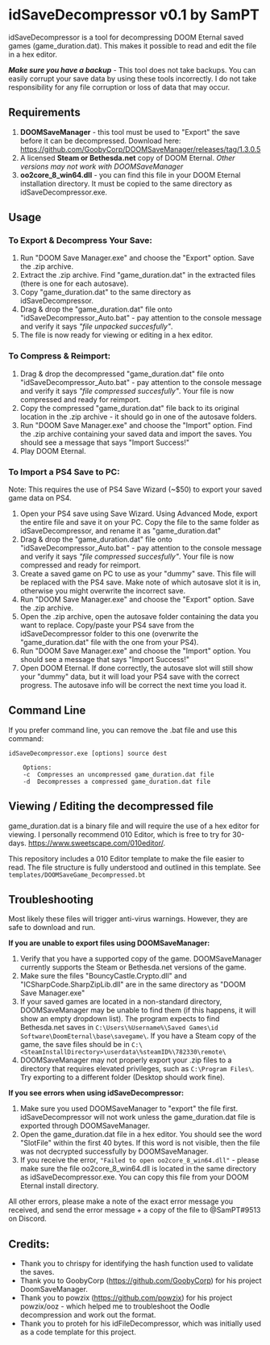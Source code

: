 # idSaveDecompressor v0.1 by SamPT

idSaveDecompressor is a tool for decompressing DOOM Eternal saved games (game_duration.dat). This makes it possible to read and edit the file in a hex editor. 

__*Make sure you have a backup*__ - This tool does not take backups. You can easily corrupt your save data by using these tools incorrectly. I do not take responsibility for any file corruption or loss of data that may occur.

## Requirements

1. **DOOMSaveManager** - this tool must be used to "Export" the save before it can be decompressed. Download here: https://github.com/GoobyCorp/DOOMSaveManager/releases/tag/1.3.0.5
2. A licensed **Steam or Bethesda.net** copy of DOOM Eternal. *Other versions may not work with DOOMSaveManager*
3. **oo2core_8_win64.dll** - you can find this file in your DOOM Eternal installation directory. It must be copied to the same directory as idSaveDecompressor.exe.

## Usage 

### To Export & Decompress Your Save:

1. Run "DOOM Save Manager.exe" and choose the "Export" option. Save the .zip archive.
2. Extract the .zip archive. Find "game_duration.dat" in the extracted files (there is one for each autosave).
3. Copy "game_duration.dat" to the same directory as idSaveDecompressor.
4. Drag & drop the "game_duration.dat" file onto "idSaveDecompressor_Auto.bat" - pay attention to the console message and verify it says *"file unpacked succesfully"*.
5. The file is now ready for viewing or editing in a hex editor.


### To Compress & Reimport:

1. Drag & drop the decompressed "game_duration.dat" file onto "idSaveDecompressor_Auto.bat" - pay attention to the console message and verify it says *"file compressed succesfully"*. Your file is now compressed and ready for reimport.
2. Copy the compressed "game_duration.dat" file back to its original location in the .zip archive - it should go in one of the autosave folders. 
3. Run "DOOM Save Manager.exe" and choose the "Import" option. Find the .zip archive containing your saved data and import the saves. You should see a message that says "Import Success!"
4. Play DOOM Eternal.

### To Import a PS4 Save to PC:

Note: This requires the use of PS4 Save Wizard (~$50) to export your saved game data on PS4.

1. Open your PS4 save using Save Wizard. Using Advanced Mode, export the entire file and save it on your PC. Copy the file to the same folder as idSaveDecompressor, and rename it as "game_duration.dat"
2. Drag & drop the "game_duration.dat" file onto "idSaveDecompressor_Auto.bat" - pay attention to the console message and verify it says *"file compressed succesfully"*. Your file is now compressed and ready for reimport.
3. Create a saved game on PC to use as your "dummy" save. This file will be replaced with the PS4 save. Make note of which autosave slot it is in, otherwise you might overwrite the incorrect save.
4. Run "DOOM Save Manager.exe" and choose the "Export" option. Save the .zip archive. 
5. Open the .zip archive, open the autosave folder containing the data you want to replace. Copy/paste your PS4 save from the idSaveDecompressor folder to this one (overwrite the "game_duration.dat" file with the one from your PS4). 
6. Run "DOOM Save Manager.exe" and choose the "Import" option. You should see a message that says "Import Success!"
7. Open DOOM Eternal. If done correctly, the autosave slot will still show your "dummy" data, but it will load your PS4 save with the correct progress. The autosave info will be correct the next time you load it.

## Command Line

If you prefer command line, you can remove the .bat file and use this command:
```
idSaveDecompressor.exe [options] source dest

	Options:
	-c	Compresses an uncompressed game_duration.dat file
	-d	Decompresses a compressed game_duration.dat file
```

## Viewing / Editing the decompressed file

game_duration.dat is a binary file and will require the use of a hex editor for viewing. I personally recommend 010 Editor, which is free to try for 30-days. https://www.sweetscape.com/010editor/.

This repository includes a 010 Editor template to make the file easier to read. The file structure is fully understood and outlined in this template. See `templates/DOOMSaveGame_Decompressed.bt`

## Troubleshooting

Most likely these files will trigger anti-virus warnings. However, they are safe to download and run.

**If you are unable to export files using DOOMSaveManager:**

1. Verify that you have a supported copy of the game. DOOMSaveManager currently supports the Steam or Bethesda.net versions of the game.
2. Make sure the files "BouncyCastle.Crypto.dll" and "ICSharpCode.SharpZipLib.dll" are in the same directory as "DOOM Save Manager.exe"
3. If your saved games are located in a non-standard directory, DOOMSaveManager may be unable to find them (if this happens, it will show an empty dropdown list). The program expects to find Bethesda.net saves in `C:\Users\%Username%\Saved Games\id Software\DoomEternal\base\savegame\`. If you have a Steam copy of the game, the save files should be in `C:\<SteamInstallDirectory>\userdata\%steamID%\782330\remote\`
4. DOOMSaveManager may not properly export your .zip files to a directory that requires elevated privileges, such as `C:\Program Files\`. Try exporting to a different folder (Desktop should work fine).

**If you see errors when using idSaveDecompressor:** 

1. Make sure you used DOOMSaveManager to "export" the file first. idSaveDecompressor will not work unless the game_duration.dat file is exported through DOOMSaveManager.
2. Open the game_duration.dat file in a hex editor. You should see the word "SlotFile" within the first 40 bytes. If this word is not visible, then the file was not decrypted successfully by DOOMSaveManager.
3. If you receive the error, `"Failed to open oo2core_8_win64.dll"` - please make sure the file oo2core_8_win64.dll is located in the same directory as idSaveDecompressor.exe. You can copy this file from your DOOM Eternal install directory.

All other errors, please make a note of the exact error message you received, and send the error message + a copy of the file to @SamPT#9513 on Discord. 

## Credits:
- Thank you to chrispy for identifying the hash function used to validate the saves.
- Thank you to GoobyCorp (https://github.com/GoobyCorp) for his project DoomSaveManager.
- Thank you to powzix (https://github.com/powzix) for his project powzix/ooz - which helped me to troubleshoot the Oodle decompression and work out the format.
- Thank you to proteh for his idFileDecompressor, which was initially used as a code template for this project.

